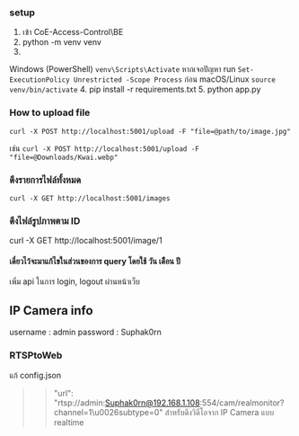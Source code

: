 ### setup
1. เข้า CoE-Access-Control\BE
2. python -m venv venv
3. 
Windows (PowerShell)
`venv\Scripts\Activate` หากเจอปัญหา run `Set-ExecutionPolicy Unrestricted -Scope Process` ก่อน
macOS/Linux
`source venv/bin/activate`
4. pip install -r requirements.txt
5. python app.py



### How to upload file
`curl -X POST http://localhost:5001/upload -F "file=@path/to/image.jpg"`

เช่น `curl -X POST http://localhost:5001/upload -F "file=@Downloads/Kwai.webp"`

### ดึงรายการไฟล์ทั้งหมด
`curl -X GET http://localhost:5001/images`

### ดึงไฟล์รูปภาพตาม ID
curl -X GET http://localhost:5001/image/1

#### เดี๋ยวไว้จะมาแก้ไขในส่วนของการ query โดยใช้ วัน เดืือน ปี
เพิ่ม api ในการ login, logout ผ่านหน้าเว็บ


## IP Camera info
username : admin
password : Suphak0rn

### RTSPtoWeb
แก้ config.json
>> "url": "rtsp://admin:Suphak0rn@192.168.1.108:554/cam/realmonitor?channel=1\u0026subtype=0"
สำหรับดึงวิดีโอจาก IP Camera แบบ realtime